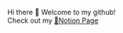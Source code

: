 Hi there 👋 Welcome to my github!  
Check out my [🔗Notion Page](https://healtheefart.notion.site/PUBLIC-ef96269b7706450ba3ee534eb312e4cd)
